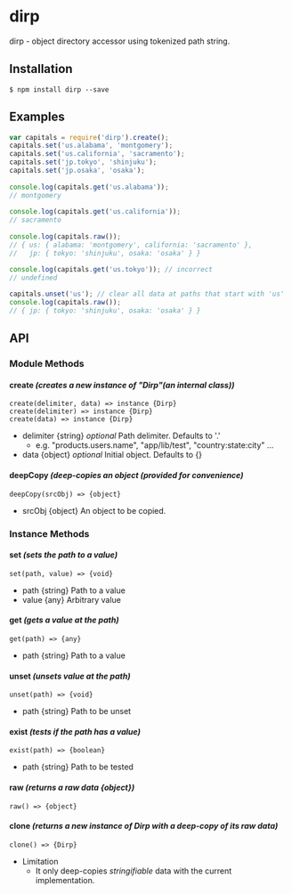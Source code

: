 # dirp
dirp - object directory accessor using tokenized path string.

## Installation
```
$ npm install dirp --save
```

## Examples

```javascript
var capitals = require('dirp').create();
capitals.set('us.alabama', 'montgomery');
capitals.set('us.california', 'sacramento');
capitals.set('jp.tokyo', 'shinjuku');
capitals.set('jp.osaka', 'osaka');
 
console.log(capitals.get('us.alabama'));
// montgomery
 
console.log(capitals.get('us.california'));
// sacramento
 
console.log(capitals.raw());
// { us: { alabama: 'montgomery', california: 'sacramento' },
//   jp: { tokyo: 'shinjuku', osaka: 'osaka' } }

console.log(capitals.get('us.tokyo')); // incorrect
// undefined
 
capitals.unset('us'); // clear all data at paths that start with 'us' 
console.log(capitals.raw());
// { jp: { tokyo: 'shinjuku', osaka: 'osaka' } }
```

## API

### Module Methods
#### create *(creates a new instance of "Dirp"(an internal class))*
```
create(delimiter, data) => instance {Dirp}
create(delimiter) => instance {Dirp}
create(data) => instance {Dirp}
```
* delimiter {string} *optional* Path delimiter. Defaults to '.'
     * e.g. "products.users.name", "app/lib/test", "country:state:city" ...
* data {object} *optional* Initial object. Defaults to {}

#### deepCopy *(deep-copies an object (provided for convenience)*
```
deepCopy(srcObj) => {object}
```
* srcObj {object} An object to be copied.

### Instance Methods
#### set *(sets the path to a value)*
```
set(path, value) => {void}
```
* path {string} Path to a value
* value {any} Arbitrary value

#### get *(gets a value at the path)*
```
get(path) => {any}
```
* path {string} Path to a value

#### unset *(unsets value at the path)*
```
unset(path) => {void}
```
* path {string} Path to be unset

#### exist *(tests if the path has a value)*
```
exist(path) => {boolean}
```
* path {string} Path to be tested
#### raw *(returns a raw data {object})*
```
raw() => {object}
```
#### clone *(returns a new instance of Dirp with a deep-copy of its raw data)*
```
clone() => {Dirp}
```
* Limitation
    * It only deep-copies *stringifiable* data with the current implementation.
